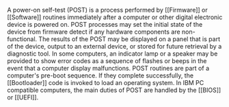 A power-on self-test (POST) is a process performed by [[Firmware]] or [[Software]] routines immediately after a computer or other digital electronic device is powered on.
POST processes may set the initial state of the device from firmware detect if any hardware components are non-functional. The results of the POST may be displayed on a panel that is part of the device, output to an external device, or stored for future retrieval by a diagnostic tool. In some computers, an indicator lamp or a speaker may be provided to show error codes as a sequence of flashes or beeps in the event that a computer display malfunctions.
POST routines are part of a computer's pre-boot sequence. If they complete successfully, the [[Bootloader]] code is invoked to load an operating system.
In IBM PC compatible computers, the main duties of POST are handled by the [[BIOS]] or [[UEFI]].
